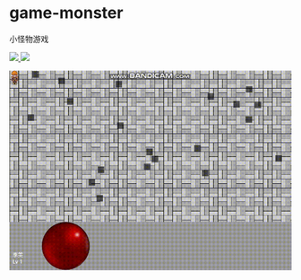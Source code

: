 # game-monster

小怪物游戏

<a href="https://app.travis-ci.com/fishuncle/game-monster">
<img src="https://app.travis-ci.com/fish-uncle/game-monster.svg?branch=master&status=created">
</a>
<a href="LICENSE">
<img src="https://img.shields.io/badge/License-MIT-yellow.svg">
</a>

![](./doc/doc.gif)
